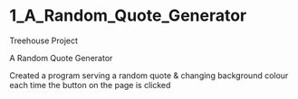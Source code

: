 # 1_A_Random_Quote_Generator
 Treehouse Project 
 
 A Random Quote Generator

 Created a program serving a random quote & changing background colour each time the button on the page is clicked
